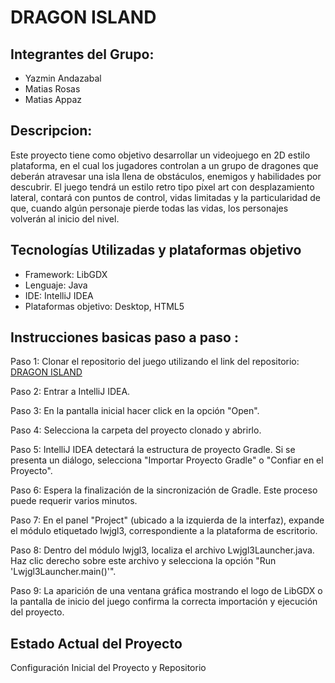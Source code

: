 # DRAGON ISLAND
## Integrantes del Grupo:
- Yazmin Andazabal
- Matias Rosas
- Matias Appaz
  
## Descripcion:
Este proyecto tiene como objetivo desarrollar un videojuego en 2D estilo plataforma, en el cual los jugadores controlan a un grupo de dragones que deberán atravesar una isla llena de obstáculos, enemigos y habilidades por descubrir. El juego tendrá un estilo retro tipo pixel art con desplazamiento lateral, contará con puntos de control, vidas limitadas y la particularidad de que, cuando algún personaje pierde todas las vidas, los personajes volverán al inicio del nivel.

## Tecnologías Utilizadas y plataformas objetivo
- Framework: LibGDX
- Lenguaje: Java
- IDE: IntelliJ IDEA
- Plataformas objetivo: Desktop, HTML5 

## Instrucciones basicas paso a paso :
Paso 1: Clonar el repositorio del juego utilizando el link del repositorio: [DRAGON ISLAND](https://github.com/YazminAndazabal/DRAGON-ISLAND)

Paso 2: Entrar a IntelliJ IDEA.

Paso 3: En la pantalla inicial hacer click en la opción "Open".

Paso 4: Selecciona la carpeta del proyecto clonado y abrirlo.

Paso 5: IntelliJ IDEA detectará la estructura de proyecto Gradle. Si se presenta un diálogo, selecciona "Importar Proyecto Gradle" o "Confiar en el Proyecto".

Paso 6: Espera la finalización de la sincronización de Gradle. Este proceso puede requerir varios minutos.

Paso 7: En el panel "Project" (ubicado a la izquierda de la interfaz), expande el módulo etiquetado lwjgl3, correspondiente a la plataforma de escritorio.

Paso 8: Dentro del módulo lwjgl3, localiza el archivo Lwjgl3Launcher.java. Haz clic derecho sobre este archivo y selecciona la opción "Run 'Lwjgl3Launcher.main()'".

Paso 9: La aparición de una ventana gráfica mostrando el logo de LibGDX o la pantalla de inicio del juego confirma la correcta importación y ejecución del proyecto.

## Estado Actual del Proyecto
Configuración Inicial del Proyecto y Repositorio
